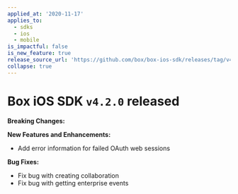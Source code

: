 ```yaml
---
applied_at: '2020-11-17'
applies_to:
  - sdks
  - ios
  - mobile
is_impactful: false
is_new_feature: true
release_source_url: 'https://github.com/box/box-ios-sdk/releases/tag/v4.2.0'
collapse: true
---
```


# Box iOS SDK `v4.2.0` released

**Breaking Changes:**

**New Features and Enhancements:**

* Add error information for failed OAuth web sessions

**Bug Fixes:**

* Fix bug with creating collaboration
* Fix bug with getting enterprise events
